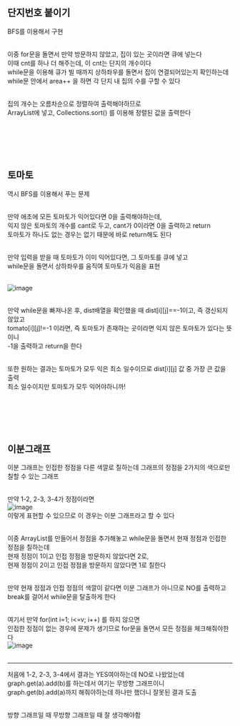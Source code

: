 ## 단지번호 붙이기

BFS를 이용해서 구현</br></br>

이중 for문을 돌면서 만약 방문하지 않았고, 집이 있는 곳이라면 큐에 넣는다</br>
이때 cnt를 하나 더 해주는데, 이 cnt는 단지의 개수이다</br>
while문을 이용해 큐가 빌 때까지 상하좌우를 돌면서 집이 연결되어있는지 확인하는데</br>
while문 안에서 area++ 을 하면 각 단지 내 집의 수를 구할 수 있다</br></br>

집의 개수는 오름차순으로 정렬하여 출력해야하므로</br>
ArrayList에 넣고, Collections.sort() 를 이용해 정렬된 값을 출력한다
</br></br></br>
</br></br></br>



## 토마토

역시 BFS를 이용해서 푸는 문제</br></br>

만약 애초에 모든 토마토가 익어있다면 0을 출력해야하는데,</br>
익지 않은 토마토의 개수를 cant로 두고, cant가 0이라면 0을 출력하고 return</br>
토마토가 하나도 없는 경우는 없기 때문에 바로 return해도 된다</br></br>

만약 입력을 받을 때 토마토가 이미 익어있다면, 그 토마토를 큐에 넣고</br>
while문을 돌면서 상하좌우를 움직여 토마토가 익음을 표현</br></br>

![image](https://user-images.githubusercontent.com/50469773/159231902-1b9d07f7-752e-461f-8f8d-2721f968e282.png)
</br></br>

만약 while문을 빠져나온 후, dist배열을 확인했을 때 dist[i][j]==-1이고, 즉 갱신되지 않았고</br>
tomato[i][j]!=-1 이라면, 즉 토마토가 존재하는 곳이라면 익지 않은 토마토가 있다는 뜻이니</br>
-1을 출력하고 return을 한다</br></br>

또한 원하는 결과는 토마토가 모두 익은 최소 일수이므로 dist[i][j] 값 중 가장 큰 값을 출력</br>
최소 일수이지만 토마토가 모두 익어야하니까!
</br></br></br>
</br></br></br>
## 이분그래프
이분 그래프는 인접한 정점을 다른 색깔로 칠하는데 그래프의 정점을 2가지의 색으로만 칠할 수 있는 그래프</br></br>

만약 1-2, 2-3, 3-4가 정점이라면</br>
![image](https://user-images.githubusercontent.com/50469773/159232384-1a322eba-c4de-4231-bd7c-4a24ec6c8c04.png)
</br>
이렇게 표현할 수 있으므로 이 경우는 이분 그래프라고 할 수 있다</br></br>

이중 ArrayList를 만들어서 정점을 추가해놓고 while문을 돌면서 현재 정점과 인접한 정점을 칠하는데</br>
현재 정점이 1이고 인접 정점을 방문하지 않았다면 2로,</br>
현재 정점이 2이고 인접 정점을 방문하지 않았다면 1로 칠한다</br></br>

만약 현재 정점과 인접 정점의 색깔이 같다면 이분 그래프가 아니므로 NO를 출력하고</br>
break를 걸어서 while문을 탈출하게 한다</br></br>

여기서 만약 for(int i=1; i<=v; i++) 를 하지 않으면</br>
인접한 정점이 없는 경우에 문제가 생기므로 for문을 돌면서 모든 정점을 체크해줘야한다</br>
![image](https://user-images.githubusercontent.com/50469773/159232675-74e31972-7031-4506-aa28-63bf368a2710.png)
</br></br>
***
처음에 1-2, 2-3, 3-4에서 결과는 YES여야하는데 NO로 나왔었는데</br>
graph.get(a).add(b)를 하는데서 여기는 무방향 그래프이니</br>
graph.get(b).add(a)까지 해줘야하는데 하나만 했더니 잘못된 결과 도출</br></br>

방향 그래프일 때 무방향 그래프일 때 잘 생각해야함
</br></br>
